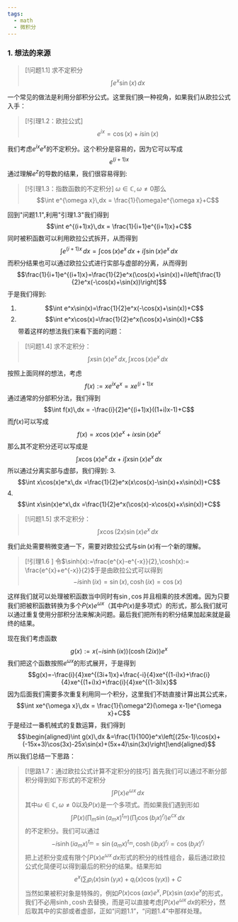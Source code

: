 ```yaml
---
tags:
  - math
  - 微积分
---
```

### 1. 想法的来源

> [!问题1.1]
> 求不定积分$$\int e^x\sin(x)\,dx$$

一个常见的做法是利用分部积分公式。这里我们换一种视角，如果我们从欧拉公式入手：

> [!引理1.2：欧拉公式]
> $$e^{ix}=\cos(x)+i\sin(x)$$

我们考虑$e^{ix}e^x$的不定积分。这个积分是容易的，因为它可以写成$$e^{(i+1)x}$$通过理解$e^z$的导数的结果，我们很容易得到:

> [!引理1.3：指数函数的不定积分]
> $\omega \in \mathbb{C},\omega\neq 0$那么
> $$\int e^{\omega x}\,dx = \frac{1}{\omega}e^{\omega x}+C$$

回到"问题1.1",利用"引理1.3"我们得到$$\int e^{(i+1)x}\,dx = \frac{1}{i+1}e^{(i+1)x}+C$$同时被积函数可以利用欧拉公式拆开，从而得到$$\int e^{(i+1)x}\,dx = \int \cos(x)e^x\,dx +i\int \sin(x)e^x\,dx$$而积分结果也可以通过欧拉公式进行实部与虚部的分离，从而得到$$\frac{1}{i+1}e^{(i+1)x}=\frac{1}{2}e^x(\cos(x)+\sin(x))+i\left[\frac{1}{2}e^x(-\cos(x)+\sin(x))\right]$$
于是我们得到:
1. $$\int e^x\sin(x)=\frac{1}{2}e^x(-\cos(x)+\sin(x))+C$$
2. $$\int e^x\cos(x)=\frac{1}{2}e^x(\cos(x)+\sin(x))+C$$
带着这样的想法我们来看下面的问题：

> [!问题1.4]
> 求不定积分：
> $$\int x\sin(x)e^x\,dx,\int x\cos(x)e^x\,dx$$

按照上面同样的想法，考虑
$$f(x):=xe^{ix}e^x=xe^{(i+1)x}$$通过通常的分部积分法，我们得到$$\int f(x)\,dx = -\frac{i}{2}e^{(i+1)x}((1+i)x-1)+C$$
而$f(x)$可以写成$$f(x)=x\cos(x)e^x+ix\sin(x)e^x$$那么其不定积分还可以写成是$$\int x\cos(x)e^x\,dx +i\int x\sin(x)e^x\,dx $$
所以通过分离实部与虚部，我们得到:
3. $$\int x\cos(x)e^x\,dx =\frac{1}{2}e^x(x\cos(x)-\sin(x)+x\sin(x))+C$$
4. $$\int x\sin(x)e^x\,dx =\frac{1}{2}e^x(\cos(x)-x\cos(x)+x\sin(x))+C$$
> [!问题1.5]
> 求不定积分：
> $$\int x\cos(2x)\sin(x)e^x\,dx$$

我们此处需要稍微变通一下，需要对欧拉公式与$\sin(x)$有一个新的理解。

> [!引理1.6 ]
> 令$\sinh(x):=\frac{e^{x}-e^{-x}}{2},\cosh(x):= \frac{e^{x}+e^{-x}}{2}$于是由欧拉公式可以得到$$-i\sinh(ix)=\sin(x),\cosh(ix)=\cos(x)$$

这样我们就可以处理被积函数当中同时有$\sin,\cos$并且相乘的技术困难。因为只要我们把被积函数转换为多个$P(x)e^{\omega x}$（其中$P(x)$是多项式）的形式，那么我们就可以通过重复使用分部积分法来解决问题。最后我们把所有的积分结果加起来就是最终的结果。

现在我们考虑函数$$g(x):=x(-i\sinh(ix))(\cosh(2ix))e^x$$我们把这个函数按照$e^{\omega x}$的形式展开，于是得到$$g(x)=-\frac{i}{4}xe^{(3i+1)x}+\frac{-i}{4}xe^{(1-i)x}+\frac{i}{4}xe^{(1+i)x}+\frac{i}{4}xe^{(1-3i)x}$$
因为后面我们需要多次重复利用同一个积分，这里我们不妨直接计算出其公式来，$$\int xe^{\omega x}\,dx = \frac{1}{\omega^2}(\omega x-1)e^{\omega x}+C$$
于是经过一番机械式的复数运算，我们得到$$\begin{aligned}\int g(x)\,dx &=\frac{1}{100}e^x\left[(25x-1)\cos(x)+(-15x+3)\cos(3x)-25x\sin(x)+(5x+4)\sin(3x)\right]\end{aligned}$$
所以我们总结一下思路：

> [!思路1.7：通过欧拉公式计算不定积分的技巧]
> 首先我们可以通过不断分部积分得到如下形式的不定积分$$\int P(x)e^{\omega x}\,dx$$其中$\omega \in \mathbb{C},\omega\neq 0$以及$P(x)$是一个多项式。而如果我们遇到形如$$\int P(x)\left(\prod_m \sin(a_mx)^{t_m}\right)\left(\prod_j \cos(b_jx)^{r_j}\right)e^{cx}\,dx$$的不定积分。我们可以通过$$-i\sinh(ia_mx)^{t_m}=\sin(a_mx)^{t_m},\cosh(ib_jx)^{r_j}=\cos(b_jx)^{r_j}$$把上述积分变成有限个$\int P(x)e^{\omega x}\,dx$形式的积分的线性组合，最后通过欧拉公式化简便可以得到最后的积分的结果。结果形如$$e^x\left(\sum_{i}p_i(x)\sin(\gamma_ix)+q_i(x)\cos(\gamma_ix)\right)+C$$
> 当然如果被积对象是特殊的，例如$P(x)\cos(ax)e^x,P(x)\sin(ax)e^x$的形式，我们不必用$\sinh,\cosh$去替换，而是可以直接考虑$\int P(x)e^{\omega x}\,dx$的积分，然后取其中的实部或者虚部，正如“问题1.1”，“问题1.4”中那样处理。

